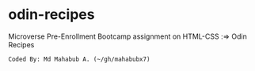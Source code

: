 # odin-recipes
Microverse Pre-Enrollment Bootcamp assignment on HTML-CSS :=> Odin Recipes

```text
Coded By: Md Mahabub A. (~/gh/mahabubx7)
```
